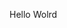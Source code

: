 Hello Wolrd






















































































































































































































































































































































































































































































































































































































































































































































































































































































































































































































































































































































































































































































































































































































































































































































































































































































































































































































































































































































































































































































































